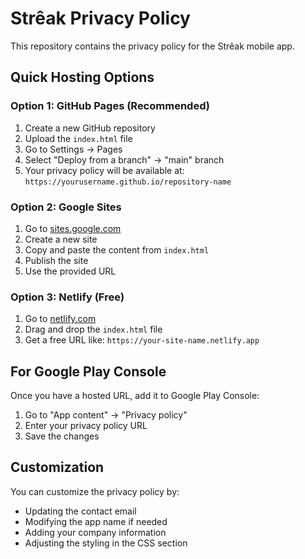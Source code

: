 # Strêak Privacy Policy

This repository contains the privacy policy for the Strêak mobile app.

## Quick Hosting Options

### Option 1: GitHub Pages (Recommended)
1. Create a new GitHub repository
2. Upload the `index.html` file
3. Go to Settings → Pages
4. Select "Deploy from a branch" → "main" branch
5. Your privacy policy will be available at: `https://yourusername.github.io/repository-name`

### Option 2: Google Sites
1. Go to [sites.google.com](https://sites.google.com)
2. Create a new site
3. Copy and paste the content from `index.html`
4. Publish the site
5. Use the provided URL

### Option 3: Netlify (Free)
1. Go to [netlify.com](https://netlify.com)
2. Drag and drop the `index.html` file
3. Get a free URL like: `https://your-site-name.netlify.app`

## For Google Play Console

Once you have a hosted URL, add it to Google Play Console:
1. Go to "App content" → "Privacy policy"
2. Enter your privacy policy URL
3. Save the changes

## Customization

You can customize the privacy policy by:
- Updating the contact email
- Modifying the app name if needed
- Adding your company information
- Adjusting the styling in the CSS section 